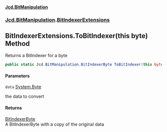 #### [Jcd.BitManipulation](index.md 'index')
### [Jcd.BitManipulation](Jcd.BitManipulation.md 'Jcd.BitManipulation').[BitIndexerExtensions](Jcd.BitManipulation.BitIndexerExtensions.md 'Jcd.BitManipulation.BitIndexerExtensions')

## BitIndexerExtensions.ToBitIndexer(this byte) Method

Returns a BitIndexer for a byte

```csharp
public static Jcd.BitManipulation.BitIndexerByte ToBitIndexer(this byte data);
```
#### Parameters

<a name='Jcd.BitManipulation.BitIndexerExtensions.ToBitIndexer(thisbyte).data'></a>

`data` [System.Byte](https://docs.microsoft.com/en-us/dotnet/api/System.Byte 'System.Byte')

the data to convert

#### Returns
[BitIndexerByte](Jcd.BitManipulation.BitIndexerByte.md 'Jcd.BitManipulation.BitIndexerByte')  
A BitIndexerByte with a copy of the original data